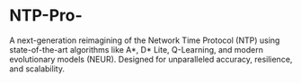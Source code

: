 # NTP-Pro-
A next-generation reimagining of the Network Time Protocol (NTP) using state-of-the-art algorithms like A*, D* Lite, Q-Learning, and modern evolutionary models (NEUR). Designed for unparalleled accuracy, resilience, and scalability.
